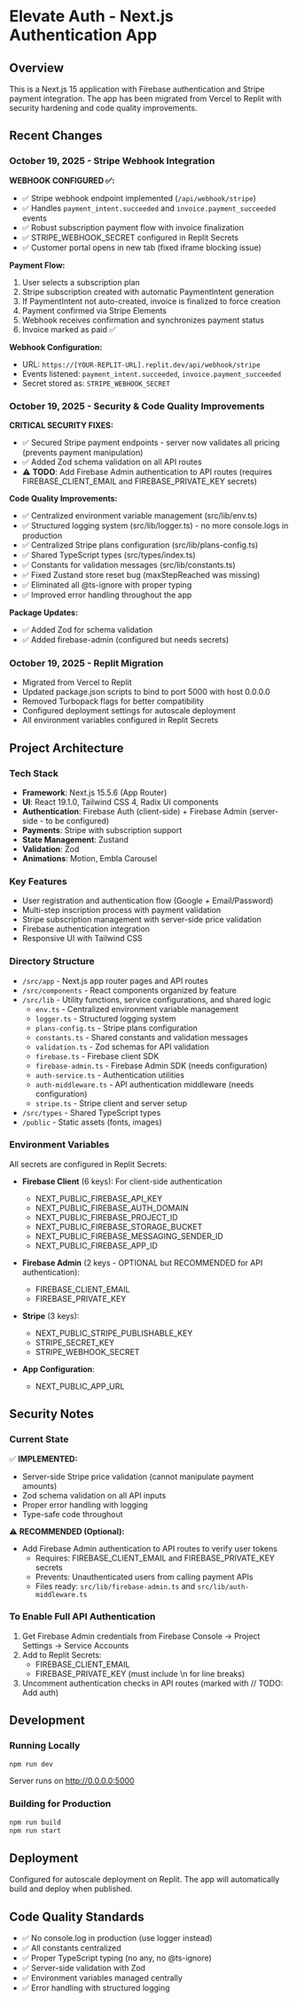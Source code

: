 # Elevate Auth - Next.js Authentication App

## Overview
This is a Next.js 15 application with Firebase authentication and Stripe payment integration. The app has been migrated from Vercel to Replit with security hardening and code quality improvements.

## Recent Changes

### October 19, 2025 - Stripe Webhook Integration
**WEBHOOK CONFIGURED ✅:**
- ✅ Stripe webhook endpoint implemented (`/api/webhook/stripe`)
- ✅ Handles `payment_intent.succeeded` and `invoice.payment_succeeded` events
- ✅ Robust subscription payment flow with invoice finalization
- ✅ STRIPE_WEBHOOK_SECRET configured in Replit Secrets
- ✅ Customer portal opens in new tab (fixed iframe blocking issue)

**Payment Flow:**
1. User selects a subscription plan
2. Stripe subscription created with automatic PaymentIntent generation
3. If PaymentIntent not auto-created, invoice is finalized to force creation
4. Payment confirmed via Stripe Elements
5. Webhook receives confirmation and synchronizes payment status
6. Invoice marked as paid ✅

**Webhook Configuration:**
- URL: `https://[YOUR-REPLIT-URL].replit.dev/api/webhook/stripe`
- Events listened: `payment_intent.succeeded`, `invoice.payment_succeeded`
- Secret stored as: `STRIPE_WEBHOOK_SECRET`

### October 19, 2025 - Security & Code Quality Improvements
**CRITICAL SECURITY FIXES:**
- ✅ Secured Stripe payment endpoints - server now validates all pricing (prevents payment manipulation)
- ✅ Added Zod schema validation on all API routes
- ⚠️ **TODO**: Add Firebase Admin authentication to API routes (requires FIREBASE_CLIENT_EMAIL and FIREBASE_PRIVATE_KEY secrets)

**Code Quality Improvements:**
- ✅ Centralized environment variable management (src/lib/env.ts)
- ✅ Structured logging system (src/lib/logger.ts) - no more console.logs in production
- ✅ Centralized Stripe plans configuration (src/lib/plans-config.ts)
- ✅ Shared TypeScript types (src/types/index.ts)
- ✅ Constants for validation messages (src/lib/constants.ts)
- ✅ Fixed Zustand store reset bug (maxStepReached was missing)
- ✅ Eliminated all @ts-ignore with proper typing
- ✅ Improved error handling throughout the app

**Package Updates:**
- ✅ Added Zod for schema validation
- ✅ Added firebase-admin (configured but needs secrets)

### October 19, 2025 - Replit Migration
- Migrated from Vercel to Replit
- Updated package.json scripts to bind to port 5000 with host 0.0.0.0
- Removed Turbopack flags for better compatibility
- Configured deployment settings for autoscale deployment
- All environment variables configured in Replit Secrets

## Project Architecture

### Tech Stack
- **Framework**: Next.js 15.5.6 (App Router)
- **UI**: React 19.1.0, Tailwind CSS 4, Radix UI components
- **Authentication**: Firebase Auth (client-side) + Firebase Admin (server-side - to be configured)
- **Payments**: Stripe with subscription support
- **State Management**: Zustand
- **Validation**: Zod
- **Animations**: Motion, Embla Carousel

### Key Features
- User registration and authentication flow (Google + Email/Password)
- Multi-step inscription process with payment validation
- Stripe subscription management with server-side price validation
- Firebase authentication integration
- Responsive UI with Tailwind CSS

### Directory Structure
- `/src/app` - Next.js app router pages and API routes
- `/src/components` - React components organized by feature
- `/src/lib` - Utility functions, service configurations, and shared logic
  - `env.ts` - Centralized environment variable management
  - `logger.ts` - Structured logging system
  - `plans-config.ts` - Stripe plans configuration
  - `constants.ts` - Shared constants and validation messages
  - `validation.ts` - Zod schemas for API validation
  - `firebase.ts` - Firebase client SDK
  - `firebase-admin.ts` - Firebase Admin SDK (needs configuration)
  - `auth-service.ts` - Authentication utilities
  - `auth-middleware.ts` - API authentication middleware (needs configuration)
  - `stripe.ts` - Stripe client and server setup
- `/src/types` - Shared TypeScript types
- `/public` - Static assets (fonts, images)

### Environment Variables
All secrets are configured in Replit Secrets:
- **Firebase Client** (6 keys): For client-side authentication
  - NEXT_PUBLIC_FIREBASE_API_KEY
  - NEXT_PUBLIC_FIREBASE_AUTH_DOMAIN
  - NEXT_PUBLIC_FIREBASE_PROJECT_ID
  - NEXT_PUBLIC_FIREBASE_STORAGE_BUCKET
  - NEXT_PUBLIC_FIREBASE_MESSAGING_SENDER_ID
  - NEXT_PUBLIC_FIREBASE_APP_ID
  
- **Firebase Admin** (2 keys - OPTIONAL but RECOMMENDED for API authentication):
  - FIREBASE_CLIENT_EMAIL
  - FIREBASE_PRIVATE_KEY

- **Stripe** (3 keys):
  - NEXT_PUBLIC_STRIPE_PUBLISHABLE_KEY
  - STRIPE_SECRET_KEY
  - STRIPE_WEBHOOK_SECRET

- **App Configuration**:
  - NEXT_PUBLIC_APP_URL

## Security Notes

### Current State
✅ **IMPLEMENTED:**
- Server-side Stripe price validation (cannot manipulate payment amounts)
- Zod schema validation on all API inputs
- Proper error handling with logging
- Type-safe code throughout

⚠️ **RECOMMENDED (Optional):**
- Add Firebase Admin authentication to API routes to verify user tokens
  - Requires: FIREBASE_CLIENT_EMAIL and FIREBASE_PRIVATE_KEY secrets
  - Prevents: Unauthenticated users from calling payment APIs
  - Files ready: `src/lib/firebase-admin.ts` and `src/lib/auth-middleware.ts`

### To Enable Full API Authentication
1. Get Firebase Admin credentials from Firebase Console → Project Settings → Service Accounts
2. Add to Replit Secrets:
   - FIREBASE_CLIENT_EMAIL
   - FIREBASE_PRIVATE_KEY (must include \\n for line breaks)
3. Uncomment authentication checks in API routes (marked with // TODO: Add auth)

## Development

### Running Locally
```bash
npm run dev
```
Server runs on http://0.0.0.0:5000

### Building for Production
```bash
npm run build
npm run start
```

## Deployment
Configured for autoscale deployment on Replit. The app will automatically build and deploy when published.

## Code Quality Standards
- ✅ No console.log in production (use logger instead)
- ✅ All constants centralized
- ✅ Proper TypeScript typing (no any, no @ts-ignore)
- ✅ Server-side validation with Zod
- ✅ Environment variables managed centrally
- ✅ Error handling with structured logging
